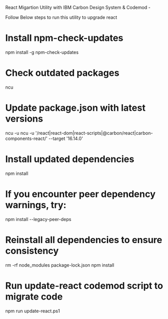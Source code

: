 
React Migartion Utility with IBM Carbon Design System & Codemod -

Follow Below steps to run this utility to upgrade react

# Install npm-check-updates
npm install -g npm-check-updates

# Check outdated packages
ncu

# Update package.json with latest versions
ncu -u
ncu -u '/react|react-dom|react-scripts|@carbon\/react|carbon-components-react/' --target '16.14.0'


# Install updated dependencies
npm install

# If you encounter peer dependency warnings, try:
npm install --legacy-peer-deps

# Reinstall all dependencies to ensure consistency
rm -rf node_modules package-lock.json
npm install

# Run update-react codemod script to migrate code
npm run update-react.ps1
